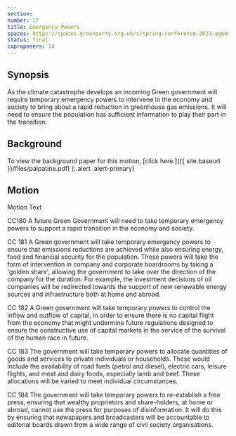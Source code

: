```yaml
---
section:
number: 17
title: Emergency Powers
spaces: https://spaces.greenparty.org.uk/s/spring-conference-2023-agenda-forum/?contentId=119443
status: final
coproposers: 14
---
```

## Synopsis
As the climate catastrophe develops an incoming Green government will require temporary emergency powers to intervene in the economy and society to bring about a rapid reduction in greenhouse gas emissions. It will need to ensure the population has sufficient information to play their part in the transition.

## Background
To view the background paper for this motion, [click here.]({{ site.baseurl }}/files/palpatine.pdf)
{:.alert .alert-primary}

## Motion
Motion Text

CC180 A future Green Government will need to take temporary emergency powers to support a rapid transition in the economy and society.

CC 181 A Green government will take temporary emergency powers to ensure that emissions reductions are achieved while also ensuring energy, food and financial security for the population. These powers will take the form of intervention in company and corporate boardrooms by taking a 'golden share', allowing the government to take over the direction of the company for the duration. For example, the investment decisions of oil companies will be redirected towards the support of new renewable energy sources and infrastructure both at home and abroad.

CC 182 A Green government will take temporary powers to control the inflow and outflow of capital, in order to ensure there is no capital flight from the economy that might undermine future regulations designed to ensure the constructive use of capital markets in the service of the survival of the human race in future.

CC 183 The government will take temporary powers to allocate quantities of goods and services to private individuals or households. These would include the availability of road fuels (petrol and diesel), electric cars, leisure flights, and meat and dairy foods, especially lamb and beef. These allocations will be varied to meet individual circumstances.

CC 184 The government will take temporary powers to re-establish a free press, ensuring that wealthy proprietors and share-holders, at home or abroad, cannot use the press for purposes of disinformation. It will do this by ensuring that newspapers and broadcasters will be accountable to editorial boards drawn from a wide range of civil society organisations.
